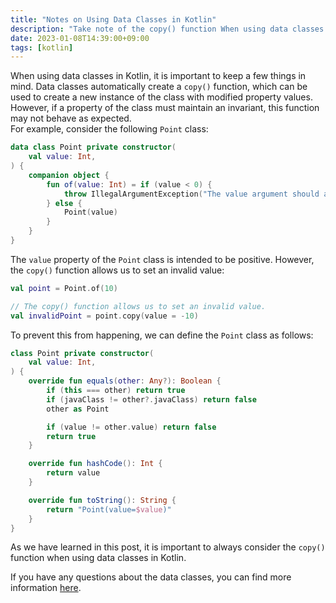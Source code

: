 ```yaml
---
title: "Notes on Using Data Classes in Kotlin"
description: "Take note of the copy() function When using data classes in Kotlin"
date: 2023-01-08T14:39:00+09:00
tags: [kotlin]
---
```


When using data classes in Kotlin, it is important to keep a few things in mind. Data classes automatically create a `copy()` function, which can be used to create a new instance of the class with modified property values. However, if a property of the class must maintain an invariant, this function may not behave as expected.   
For example, consider the following `Point` class:

```kotlin
data class Point private constructor(
    val value: Int,
) {
    companion object {
        fun of(value: Int) = if (value < 0) {
            throw IllegalArgumentException("The value argument should always be set to a positive value, but the current value is $value")
        } else {
            Point(value)
        }
    }
}
```

The `value` property of the `Point` class is intended to be positive. However, the `copy()` function allows us to set an invalid value:

```kotlin
val point = Point.of(10)

// The copy() function allows us to set an invalid value.
val invalidPoint = point.copy(value = -10)
```

To prevent this from happening, we can define the `Point` class as follows:

```kotlin
class Point private constructor(
    val value: Int,
) {
    override fun equals(other: Any?): Boolean {
        if (this === other) return true
        if (javaClass != other?.javaClass) return false
        other as Point

        if (value != other.value) return false
        return true
    }

    override fun hashCode(): Int {
        return value
    }

    override fun toString(): String {
        return "Point(value=$value)"
    }
}
```

As we have learned in this post, it is important to always consider the `copy()` function when using data classes in Kotlin.

If you have any questions about the data classes, you can find more information [here](https://kotlinlang.org/docs/data-classes.html).
